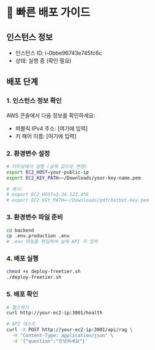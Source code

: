 # 🚀 빠른 배포 가이드

## 인스턴스 정보
- 인스턴스 ID: i-0bbe96743e745fc6c
- 상태: 실행 중 (확인 필요)

## 배포 단계

### 1. 인스턴스 정보 확인
AWS 콘솔에서 다음 정보를 확인하세요:
- 퍼블릭 IPv4 주소: [여기에 입력]
- 키 페어 이름: [여기에 입력]

### 2. 환경변수 설정
```bash
# 터미널에서 실행 (실제 값으로 변경)
export EC2_HOST=your-public-ip
export EC2_KEY_PATH=~/Downloads/your-key-name.pem

# 예시:
# export EC2_HOST=3.34.123.456
# export EC2_KEY_PATH=~/Downloads/pdfchatbot-key.pem
```

### 3. 환경변수 파일 준비
```bash
cd backend
cp .env.production .env
# .env 파일을 편집하여 실제 API 키 입력
```

### 4. 배포 실행
```bash
chmod +x deploy-freetier.sh
./deploy-freetier.sh
```

### 5. 배포 확인
```bash
# 헬스체크
curl http://your-ec2-ip:3001/health

# API 테스트
curl -X POST http://your-ec2-ip:3001/api/rag \
  -H "Content-Type: application/json" \
  -d '{"question":"안녕하세요"}'
```